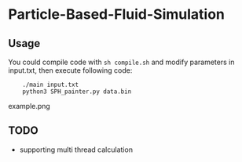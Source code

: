 # Particle-Based-Fluid-Simulation

## Usage

You could compile code with `sh compile.sh` and modify parameters in input.txt, then execute following code:

```
    ./main input.txt
    python3 SPH_painter.py data.bin
```

example.png

## TODO
- supporting multi thread calculation